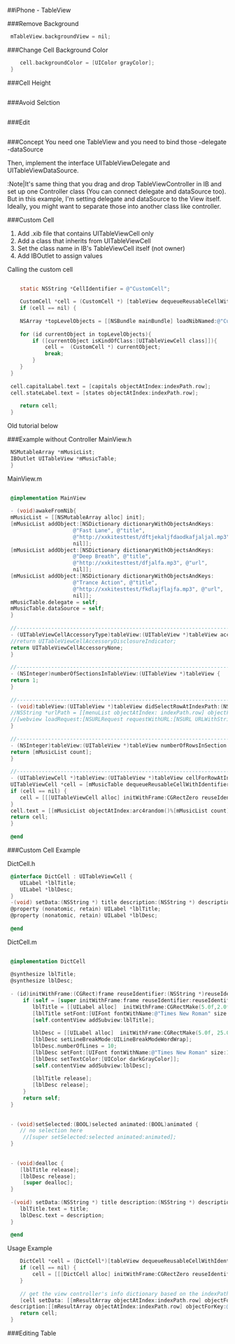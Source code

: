 
##iPhone - TableView


###Remove Background
```objective-c
 mTableView.backgroundView = nil;
 ```
###Change Cell Background Color
```objective-c
    cell.backgroundColor = [UIColor grayColor];
 }
 ```

###Cell Height

```objective-c
 ```
###Avoid Selction

```objective-c
 ```

###Edit
```objective-c
 ```
###Concept
You need one TableView and you need to bind those
-delegate
-dataSource

Then, implement the interface UITableViewDelegate and UITableViewDataSource.

:Note|It's same thing that you drag and drop TableViewController in IB and set up one Controller class (You can connect delegate and dataSource too). But in this example, I'm setting delegate and dataSource to the View itself. Ideally, you might want to separate those into another class like controller.

###Custom Cell

1. Add .xib file that contains UITableViewCell only
2. Add a class that inherits from UITableViewCell
3. Set the class name in IB's TableViewCell itself (not owner)
3. Add IBOutlet to assign values


Calling the custom cell
```objective-c
    
    static NSString *CellIdentifier = @"CustomCell";
 
    CustomCell *cell = (CustomCell *) [tableView dequeueReusableCellWithIdentifier:CellIdentifier];
    if (cell == nil) {
 
 	NSArray *topLevelObjects = [[NSBundle mainBundle] loadNibNamed:@"CustomCell" owner:self options:nil];
 	
 	for (id currentObject in topLevelObjects){
 		if ([currentObject isKindOfClass:[UITableViewCell class]]){
 			cell =  (CustomCell *) currentObject;
 			break;
 		}
 	}
 }
 	
 cell.capitalLabel.text = [capitals objectAtIndex:indexPath.row];
 cell.stateLabel.text = [states objectAtIndex:indexPath.row];
 
    return cell;
 }
 ```

Old tutorial below

###Example without Controller
MainView.h
```objective-c
 NSMutableArray	*mMusicList;
 IBOutlet UITableView *mMusicTable;
 }
 ```
MainView.m
```objective-c
 
 @implementation MainView
 
 - (void)awakeFromNib{	
 mMusicList = [[NSMutableArray alloc] init];
 [mMusicList addObject:[NSDictionary dictionaryWithObjectsAndKeys:
 					 @"Fast Lane", @"title",
 					 @"http://xxkitesttest/dftjekaljfdaodkafjaljal.mp3", @"url",
 					 nil]];
 [mMusicList addObject:[NSDictionary dictionaryWithObjectsAndKeys:
 					 @"Deep Breath", @"title",
 					 @"http://xxkitesttest/dfjalfa.mp3", @"url",
 					 nil]];
 [mMusicList addObject:[NSDictionary dictionaryWithObjectsAndKeys:
 					 @"Trance Action", @"title",
 					 @"http://xxkitesttest/fkdlajflajfa.mp3", @"url",
 					 nil]];
 mMusicTable.delegate = self;
 mMusicTable.dataSource = self;
 }
 
 //-----------------------------------------------------------------------------------------------------------------------
 - (UITableViewCellAccessoryType)tableView:(UITableView *)tableView accessoryTypeForRowWithIndexPath:(NSIndexPath *)indexPath {
 //return UITableViewCellAccessoryDisclosureIndicator;
 return UITableViewCellAccessoryNone;
 }
 
 //-----------------------------------------------------------------------------------------------------------------------
 - (NSInteger)numberOfSectionsInTableView:(UITableView *)tableView {
 return 1;
 }
 
 //-----------------------------------------------------------------------------------------------------------------------
 - (void)tableView:(UITableView *)tableView didSelectRowAtIndexPath:(NSIndexPath *)indexPath {
 //NSString *urlPath = [[menuList objectAtIndex: indexPath.row] objectForKey:@"url"];
 //[webview loadRequest:[NSURLRequest requestWithURL:[NSURL URLWithString:urlPath]]]; 
 }
 
 //------------------------------------------------------------------------------------------------------------------------ 
 - (NSInteger)tableView:(UITableView *)tableView numberOfRowsInSection:(NSInteger)section {
 return [mMusicList count];
 }
 
 //-----------------------------------------------------------------------------------------------------------------------
 - (UITableViewCell *)tableView:(UITableView *)tableView cellForRowAtIndexPath:(NSIndexPath *)indexPath {
 UITableViewCell *cell = [mMusicTable dequeueReusableCellWithIdentifier:@"MyCellIdentifier"];
 if (cell == nil) {
 	cell = [[[UITableViewCell alloc] initWithFrame:CGRectZero reuseIdentifier:@"MyCellIdentifier"] autorelease];
 }	
 cell.text = [[mMusicList objectAtIndex:arc4random()%[mMusicList count]] objectForKey:@"title"];
 return cell;
 }
 
 @end
 ```


###Custom Cell Example

DictCell.h
```objective-c
 @interface DictCell : UITableViewCell {
 	UILabel *lblTitle;
 	UILabel *lblDesc;
 }
 -(void) setData:(NSString *) title description:(NSString *) description ;
 @property (nonatomic, retain) UILabel *lblTitle;
 @property (nonatomic, retain) UILabel *lblDesc;
 
 @end
 ```
DictCell.m 
```objective-c
 
 @implementation DictCell
 
 @synthesize lblTitle;
 @synthesize lblDesc;
 
 - (id)initWithFrame:(CGRect)frame reuseIdentifier:(NSString *)reuseIdentifier {
     if (self = [super initWithFrame:frame reuseIdentifier:reuseIdentifier]) {
 		lblTitle = [[UILabel alloc]  initWithFrame:CGRectMake(5.0f,2.0f, 315.0f,22.0f)];
 		[lblTitle setFont:[UIFont fontWithName:@"Times New Roman" size:16.0f]];
 		[self.contentView addSubview:lblTitle];
 		
 		lblDesc = [[UILabel alloc]  initWithFrame:CGRectMake(5.0f, 25.0f, 310, 53.0f)];
 		[lblDesc setLineBreakMode:UILineBreakModeWordWrap];
 		lblDesc.numberOfLines = 10;
 		[lblDesc setFont:[UIFont fontWithName:@"Times New Roman" size:10.0f]];
 		[lblDesc setTextColor:[UIColor darkGrayColor]];	
 		[self.contentView addSubview:lblDesc];
 		
 		[lblTitle release];
 		[lblDesc release];	
     }
     return self;
 }
 
 
 - (void)setSelected:(BOOL)selected animated:(BOOL)animated {
 	// no selection here       
     //[super setSelected:selected animated:animated];
 }
 
 
 - (void)dealloc {
 	[lblTitle release];
 	[lblDesc release];
     [super dealloc];
 }
 
 -(void) setData:(NSString *) title description:(NSString *) description {
 	lblTitle.text = title;
 	lblDesc.text = description;
 }
 
 @end
 ```

Usage Example
```objective-c
 	DictCell *cell = (DictCell*)[tableView dequeueReusableCellWithIdentifier:@"MyCellIdentifier"];
 	if (cell == nil) {
 		cell = [[[DictCell alloc] initWithFrame:CGRectZero reuseIdentifier:@"MyCellIdentifier"] autorelease];
 	}
 	
 	// get the view controller's info dictionary based on the indexPath's row
 	[cell setData: [[mResultArray objectAtIndex:indexPath.row] objectForKey:@"word"] 
 description:[[mResultArray objectAtIndex:indexPath.row] objectForKey:@"meaning"]];
 	return cell;
 }
 ```

###Editing Table
```objective-c
 ```



